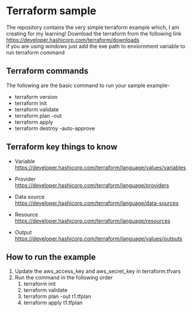 # Terraform sample
The repository contains the very simple terraform example which, I am creating for my learning! Download the terraform from the following link  
https://developer.hashicorp.com/terraform/downloads  
if you are using windows just add the exe path to enviornment variable to run terraform command

## Terraform commands  
The following are the basic command to run your sample example-
* terraform version
* terraform init
* terraform validate
* terraform plan -out <plan name e.g t1.tfplan>
* terraform apply <plan name>
* terraform destroy -auto-approve

## Terraform key things to know  
* Variable  
https://developer.hashicorp.com/terraform/language/values/variables

* Provider  
https://developer.hashicorp.com/terraform/language/providers

* Data source  
https://developer.hashicorp.com/terraform/language/data-sources

* Resource   
https://developer.hashicorp.com/terraform/language/resources

* Output  
https://developer.hashicorp.com/terraform/language/values/outputs

## How to run the example
1. Update the aws_access_key and aws_secret_key in terraform.tfvars
2. Run the command in the following order 
    1.  terraform init
    2. terraform validate
    3. terraform plan -out t1.tfplan
    4. terraform apply t1.tfplan
